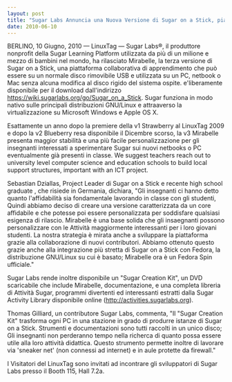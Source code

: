 ```yaml
---
layout: post
title: "Sugar Labs Annuncia una Nuova Versione di Sugar on a Stick, piattaforma software educativa per bambini"
date: 2010-06-10
---
```



BERLINO, 10 Giugno, 2010 — LinuxTag — Sugar Labs®, il produttore nonprofit
della Sugar Learning Platform utilizzata da più di un milione e mezzo di
bambini nel mondo, ha rilasciato Mirabelle, la terza versione di Sugar on a
Stick, una piattaforma collaborativa di apprendimento che può essere su un
normale disco rimovibile USB e utilizzata su un PC, netbook o Mac senza alcuna
modifica al disco rigido del sistema ospite. e'liberamente disponibile per il
download dall'indirizzo <https://wiki.sugarlabs.org/go/Sugar_on_a_Stick>. Sugar
funziona in modo nativo sulle principali distribuzioni GNU/Linux e attraaverso
la virtualizzazione su Microsoft Windows e Apple OS X.

Esattamente un anno dopo la premiere della v1 Strawberry al LinuxTag 2009 e
dopo la v2 Blueberry resa disponibile il Dicembre scorso, la v3 Mirabelle
presenta maggior stabilità e una più facile personalizzazione per gli
insegnanti interessati a sperimentare Sugar sui nuovi netbooks o PC
eventualmente già presenti in classe. We suggest teachers reach out to
university level computer science and education schools to build local support
structures, important with an ICT project.

Sebastian Dziallas, Project Leader di Sugar on a Stick e recente high school
graduate , che risiede in Germania, dichiara, "Gli insegnanti ci hanno detto
quanto l'affidabilità sia fondamentale lavorando in classe con gli studenti,
Quindi abbiamo deciso di creare una versione caratterizzata da un core
affidabile e che potesse poi essere personalizzata per soddisfare qualsiasi
esigenza di rilascio. Mirabelle è una base solida che gli insaegnanti possono
personalizzare con le Attività maggiormente interessanti per i loro giovani
studenti. La nostra strategia è mirata anche a sviluppare la piattaforma
grazie alla collaborazione di nuovi contributori. Abbiamo ottenuto questo
grazie anche alla integrazione più stretta di Sugar on a Stick con Fedora, la
distribuzione GNU/Linux su cui è basato; Mirabelle ora è un Fedora Spin
ufficiale."

Sugar Labs rende inoltre disponibile un "Sugar Creation Kit", un DVD
scaricabile che include Mirabelle, documentazione, e una completa libreria di
Attività Sugar, programmi divertenti ed interessanti estratti dalla Sugar
Activity Library disponibile online (<http://activities.sugarlabs.org>).

Thomas Gilliard, un contributore Sugar Labs, commenta, "Il "Sugar Creation
Kit" trasforma ogni PC in una stazione in grado di produrre istanze di Sugar
on a Stick. Strumenti e documentazioni sono tutti raccolti in un unico disco;
Gli insegnanti non perderanno tempo nella richerca di quanto possa essere
utile alla loro attività didattica. Questo strumento permette inoltre di
lavorare via 'sneaker net' (non connessi ad internet) e in aule protette da
firewall."

I Visitatori del LinuxTag sono invitati ad incontrare gli sviluppatori di
Sugar Labs presso il Booth 115, Hall 7.2a.

